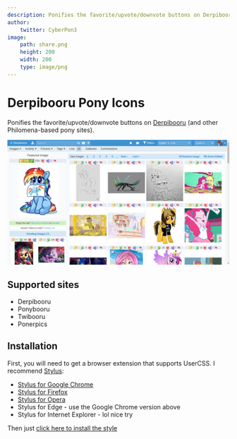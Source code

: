 ```yaml
---
description: Ponifies the favorite/upvote/downvote buttons on Derpibooru.
author:
    twitter: CyberPon3
image:
    path: share.png
    height: 200
    width: 200
    type: image/png
---
```


Derpibooru Pony Icons
=====================

Ponifies the favorite/upvote/downvote buttons on [Derpibooru](https://derpibooru.org) (and other Philomena-based pony sites).

[![Preview](preview.png)](preview.png)

## Supported sites
 - Derpibooru
 - Ponybooru
 - Twibooru
 - Ponerpics

## Installation

First, you will need to get a browser extension that supports UserCSS. I recommend [Stylus](https://github.com/openstyles/stylus):
- [Stylus for Google Chrome](https://chrome.google.com/webstore/detail/stylus/clngdbkpkpeebahjckkjfobafhncgmne)
- [Stylus for Firefox](https://addons.mozilla.org/firefox/addon/styl-us/)
- [Stylus for Opera](https://addons.opera.com/extensions/details/stylus/)
- Stylus for Edge - use the Google Chrome version above
- Stylus for Internet Explorer - lol nice try

Then just [click here to install the style](https://styles.cp3.es/derpi-vote-icons.user.css)